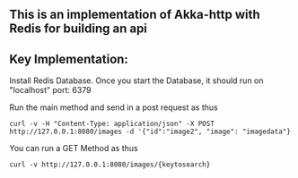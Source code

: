 ## This is an implementation of Akka-http with Redis for building an api

## Key Implementation:
Install Redis Database.
Once you start the Database, it should run on "localhost" port: 6379

Run the main method and send in a post request as thus

 `curl -v -H "Content-Type: application/json" -X POST http://127.0.0.1:8080/images -d '{"id":"image2", "image": "imagedata"}`

 You can run a GET Method as thus
 
`curl -v http://127.0.0.1:8080/images/{keytosearch}`